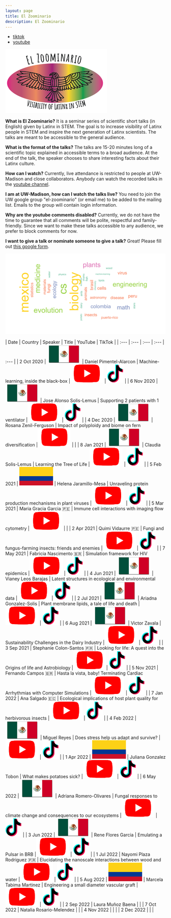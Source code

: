 ```yaml
---
layout: page
title: El Zoominario
description: El Zoominario
---
```


<div class="navbar">
    <div class="navbar-inner">
        <ul class="nav">
            <li><a href="https://www.tiktok.com/@latinxinstem">tiktok</a></li>
            <li><a href="https://www.youtube.com/playlist?list=PL1AfUDnwvYbOA9rfrvyA2nR9SR0VYbklx">youtube</a></li>
        </ul>
    </div>
</div>

<div class="image123">
    <img src="../assets/pics/zoominario-logo.png" width="320">
</div>

**What is El Zoominario?**
It is a seminar series of scientific short talks (in English) given by Latinx in STEM. The goal is to increase visibility of Latinx people in STEM and inspire the next generation of Latinx scientists. The talks are meant to be accessible to the general audience.

**What is the format of the talks?**
The talks are 15-20 minutes long of a scientific topic explained in accessible terms to a broad audience. At the end of the talk, the speaker chooses to share interesting facts about their Latinx culture.

**How can I watch?**
Currently, live attendance is restricted to people at UW-Madison and close collaborators. Anybody can watch the recorded talks in the [youtube channel](https://www.youtube.com/playlist?list=PL1AfUDnwvYbOA9rfrvyA2nR9SR0VYbklx).

**I am at UW-Madison, how can I watch the talks live?**
You need to join the UW google group "el-zoominario" (or email me) to be added to the mailing list. Emails to the group will contain login information.

**Why are the youtube comments disabled?**
Currently, we do not have the time to guarantee that all comments will be polite, respectful and family-friendly. Since we want to make these talks accessible to any audience, we prefer to block comments for now.

**I want to give a talk or nominate someone to give a talk?**
Great! Please fill out [this google form](https://forms.gle/1kpZE1XrKe9YS9cHA).


<div class="image123">
    <img src="../assets/pics/zoominario-wordcloud.png" width="650">
</div>


| Date | Country | Speaker | Title | YouTube | TikTok |
| :---   | :--- | :--- | :---  | :--- |
| 2 Oct 2020 | ![](../assets/pics/flags/mexico.png) | Daniel Pimentel-Alarcon | Machine-learning, inside the black-box  |[![youtube (653k)](icons16/youtube.png)](https://youtu.be/W1zxOj6895I) | [![tiktok (653k)](icons16/tiktok.png)](https://www.tiktok.com/@latinxinstem/video/7081420036396649771) |
| 6 Nov 2020 | ![](../assets/pics/flags/mexico.png) | Jose Alonso Solis-Lemus | Supporting 2 patients with 1 ventilator |[![youtube (653k)](icons16/youtube.png)](https://youtu.be/MeFT0wUmkvw) | [![tiktok (653k)](icons16/tiktok.png)](https://www.tiktok.com/@latinxinstem/video/7081432005249977646) |
| 4 Dec 2020 | ![](../assets/pics/flags/mexico.png) | Rosana Zenil-Ferguson | Impact of polyploidy and biome on fern diversification |[![youtube (653k)](icons16/youtube.png)](https://youtu.be/6H9z6vuKWfo) | |
| 8 Jan 2021 | ![](../assets/pics/flags/mexico.png) | Claudia Solis-Lemus | Learning the Tree of Life |[![youtube (653k)](icons16/youtube.png)](https://youtu.be/lAP8kpPa288) | [![tiktok (653k)](icons16/tiktok.png)](https://www.tiktok.com/@latinxinstem/video/7081434544120843562) |
| 5 Feb 2021 | ![](../assets/pics/flags/colombia.png) | Helena Jaramillo-Mesa | Unraveling protein production mechanisms in plant viruses |[![youtube (653k)](icons16/youtube.png)](https://youtu.be/wQuC_b4iI5M) | [![tiktok (653k)](icons16/tiktok.png)](https://www.tiktok.com/@latinxinstem/video/7081437020916124970) |
| 5 Mar 2021 | Maria Gracia Garcia 🇵🇪 | Immune cell interactions with imaging flow cytometry |[![youtube (653k)](icons16/youtube.png)](https://youtu.be/rma1IKDy4Fk) | |
| 2 Apr 2021 | Quimi Vidaurre 🇵🇪 | Fungi and fungus-farming insects: friends and enemies |[![youtube (653k)](icons16/youtube.png)](https://youtu.be/0lOztN-X0HU) | [![tiktok (653k)](icons16/tiktok.png)](https://www.tiktok.com/@latinxinstem/video/7081439851245030702) |
| 7 May 2021 | Fabricia Nascimento 🇧🇷 | Simulation framework for HIV epidemics |[![youtube (653k)](icons16/youtube.png)](https://youtu.be/6hr47tzxihw) | [![tiktok (653k)](icons16/tiktok.png)](https://www.tiktok.com/@latinxinstem/video/7081445244646182190) |
| 4 Jun 2021 | ![](../assets/pics/flags/mexico.png) | Vianey Leos Barajas | Latent structures in ecological and environmental data |[![youtube (653k)](icons16/youtube.png)](https://youtu.be/RZ1StdDDFFU) | [![tiktok (653k)](icons16/tiktok.png)](https://www.tiktok.com/@latinxinstem/video/7081448806461607211) |
| 2 Jul 2021 | ![](../assets/pics/flags/mexico.png) | Ariadna Gonzalez-Solis | Plant membrane lipids, a tale of life and death |[![youtube (653k)](icons16/youtube.png)](https://youtu.be/8_BDS0_YHFY) | [![tiktok (653k)](icons16/tiktok.png)](https://www.tiktok.com/@latinxinstem/video/7081461220636953902) |
| 6 Aug 2021 | ![](../assets/pics/flags/mexico.png) | Victor Zavala | Sustainability Challenges in the Dairy Industry |[![youtube (653k)](icons16/youtube.png)](https://www.youtube.com/watch?v=0NxHs_YeHsI) | [![tiktok (653k)](icons16/tiktok.png)](https://www.tiktok.com/@latinxinstem/video/7081464790844968235) |
| 3 Sep 2021 | Stephanie Colon-Santos 🇵🇷 | Looking for life: A quest into the Origins of life and Astrobiology |[![youtube (653k)](icons16/youtube.png)](https://www.youtube.com/watch?v=NdSkt3ZYqLU)| [![tiktok (653k)](icons16/tiktok.png)](https://www.tiktok.com/@latinxinstem/video/7081790090736946475) |
| 5 Nov 2021 | Fernando Campos 🇧🇷 | Hasta la vista, baby! Terminating Cardiac Arrhythmias with Computer Simulations |[![youtube (653k)](icons16/youtube.png)](https://youtu.be/2wV4TRjUp90) | [![tiktok (653k)](icons16/tiktok.png)](https://www.tiktok.com/@latinxinstem/video/7081819687222316331) |
| 7 Jan 2022 | Ana Salgado 🇪🇨 | Ecological implications of host plant quality for herbivorous insects |[![youtube (653k)](icons16/youtube.png)](https://youtu.be/mWunY10j_Cg) | [![tiktok (653k)](icons16/tiktok.png)](https://www.tiktok.com/@latinxinstem/video/7081823808188976426) |
| 4 Feb 2022 | ![](../assets/pics/flags/mexico.png) | Miguel Reyes | Does stress help us adapt and survive? |[![youtube (653k)](icons16/youtube.png)](https://youtu.be/gwM-z79vOYU) | [![tiktok (653k)](icons16/tiktok.png)](https://www.tiktok.com/@latinxinstem/video/7081828221716548906) |
| 1 Apr 2022 | ![](../assets/pics/flags/colombia.png) | Juliana Gonzalez Tobon  | What makes potatoes sick? |[![youtube (653k)](icons16/youtube.png)](https://youtu.be/shf6BoJdgnM) | [![tiktok (653k)](icons16/tiktok.png)](https://www.tiktok.com/@latinxinstem/video/7082000615148211502) |
| 6 May 2022 | ![](../assets/pics/flags/mexico.png) | Adriana Romero-Olivares | Fungal responses to climate change and consequences to our ecosystems |[![youtube (653k)](icons16/youtube.png)](https://youtu.be/qA8V0M4T6Sc) | [![tiktok (653k)](icons16/tiktok.png)](https://www.tiktok.com/@latinxinstem/video/7094753741391334698) |
| 3 Jun 2022 | ![](../assets/pics/flags/mexico.png) | Rene Flores Garcia | Emulating a Pulsar in BRB |[![youtube (653k)](icons16/youtube.png)](https://youtu.be/wc1Yr5N_jA0) | [![tiktok (653k)](icons16/tiktok.png)](https://www.tiktok.com/@latinxinstem/video/7105538567560039723) |
| 1 Jul 2022 | Nayomi Plaza Rodriguez 🇵🇷 | Elucidating the nanoscale interactions between wood and water |[![youtube (653k)](icons16/youtube.png)](https://youtu.be/4UhqhPHb0z8) | [![tiktok (653k)](icons16/tiktok.png)](https://www.tiktok.com/@latinxinstem/video/7115526678255815979) |
| 5 Aug 2022 | ![](../assets/pics/flags/colombia.png) | Marcela Tabima Martinez | Engineering a small diameter vascular graft |[![youtube (653k)](icons16/youtube.png)](https://youtu.be/_VN90TWkQnQ) | [![tiktok (653k)](icons16/tiktok.png)](https://www.tiktok.com/@latinxinstem/video/7128558809965940014) |
| 2 Sep 2022 | Laura Muñoz Baena | |
| 7 Oct 2022 | Natalia Rosario-Melendez | |
| 4 Nov 2022 |  | |
| 2 Dec 2022 |  | |